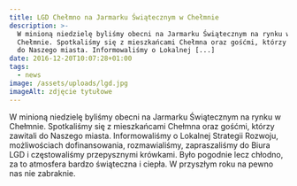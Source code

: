 ```yaml
---
title: LGD Chełmno na Jarmarku Świątecznym w Chełmnie
description: >-
  W minioną niedzielę byliśmy obecni na Jarmarku Świątecznym na rynku w
  Chełmnie. Spotkaliśmy się z mieszkańcami Chełmna oraz gośćmi, którzy zawitali
  do Naszego miasta. Informowaliśmy o Lokalnej [...]
date: 2016-12-20T10:07:28+01:00
tags:
  - news
image: /assets/uploads/lgd.jpg
imageAlt: zdjęcie tytułowe
---
```

W minioną niedzielę byliśmy obecni na Jarmarku Świątecznym na rynku w Chełmnie. Spotkaliśmy się z mieszkańcami Chełmna oraz gośćmi, którzy zawitali do Naszego miasta. Informowaliśmy o Lokalnej Strategii Rozwoju, możliwościach dofinansowania, rozmawialiśmy, zapraszaliśmy do Biura LGD i częstowaliśmy przepysznymi krówkami. Było pogodnie lecz chłodno, za to atmosfera bardzo świąteczna i ciepła. W przyszłym roku na pewno nas nie zabraknie.
